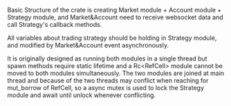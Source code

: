 Basic Structure of the crate is creating Market module + Account module + Strategy module, and Market&Account need to receive websocket data and call Strategy's callback methods.

All variables about trading strategy should be holding in Strategy module, and modified by Market&Account event asynchronously.

It is originally designed as running both modules in a single thread but spawn methods require static lifetime and a Rc<RefCell<Strategy>> module cannot be moved to both modules simultaneously.
The two modules are joined at main thread and because of the two threads may conflict when reaching for mut_borrow of RefCell<Strategy>,
so a async mutex is used to lock the Strategy module and await until unlock whenever conflicting.
